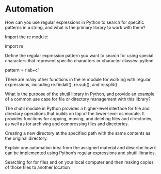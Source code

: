 # Automation 

How can you use regular expressions in Python to search for specific patterns in a string, and what is the primary library to work with them?

Import the re module:

import re


Define the regular expression pattern you want to search for using special characters that represent specific characters or character classes:
python

pattern = r'ab+c'

There are many other functions in the re module for working with regular expressions, including re.findall(), re.sub(), and re.split()

What is the purpose of the shutil library in Python, and provide an example of a common use case for file or directory management with this library?

The shutil module in Python provides a higher-level interface for file and directory operations that builds on top of the lower-level os module. It provides functions for copying, moving, and deleting files and directories, as well as for archiving and compressing files and directories.

Creating a new directory at the specified path with the same contents as the original directory.


Explain one automation idea from the assigned material and describe how it can be implemented using Python’s regular expressions and shutil libraries.

Searching for for files and on your local computer and then making copies of those files to another location 
